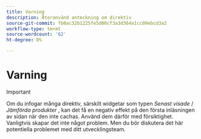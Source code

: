 ```yaml
---
title: Varning
description: Återanvänd anteckning om direktiv
source-git-commit: fb0ac32b1225fe5d00cf3a3d364a1cc09ebcd3a2
workflow-type: tm+mt
source-wordcount: '62'
ht-degree: 0%

---
```


# Varning

>[!IMPORTANT]
>
>Om du infogar många direktiv, särskilt widgetar som typen _Senast visade_ / _Jämförda produkter_ , kan det få en negativ effekt på den första inläsningen av sidan när den inte cachas. Använd dem därför med försiktighet. Vanligtvis skapar det inte något problem. Men du bör diskutera det här potentiella problemet med ditt utvecklingsteam.
